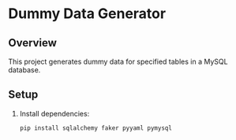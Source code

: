 # Dummy Data Generator

## Overview

This project generates dummy data for specified tables in a MySQL database. 

## Setup

1. Install dependencies:
   ```bash
   pip install sqlalchemy faker pyyaml pymysql